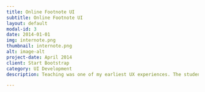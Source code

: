 ```yaml
---
title: Online Footnote UI
subtitle: Online Footnote UI
layout: default
modal-id: 3
date: 2014-01-01
img: internote.png
thumbnail: internote.png
alt: image-alt
project-date: April 2014
client: Start Bootstrap
category: UI Development
description: Teaching was one of my earliest UX experiences. The students simply wouldn't read endnotes because flipping to the back of the books was too much work. Footnotes are an improvement, but they're not really appropriate for most form factors. So, I figured, online reading should make it as effortless as possible to see notes. The demo is <a href="http://risatrix.github.io/internote/">here</a>, and the repo is <a href="https://github.com/risatrix/internote">here</a>.

---
```

